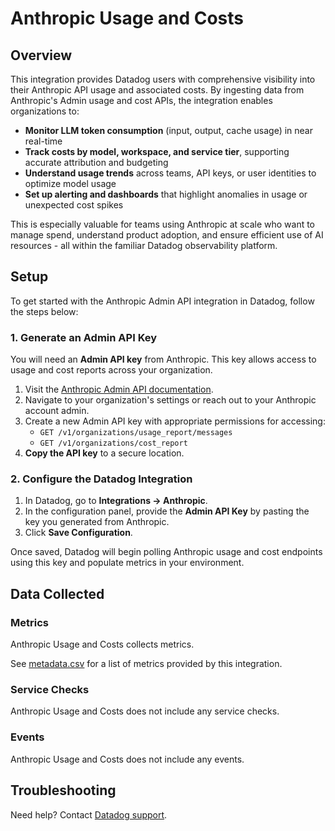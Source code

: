 # Anthropic Usage and Costs

## Overview

This integration provides Datadog users with comprehensive visibility into their Anthropic API usage and associated costs. By ingesting data from Anthropic's Admin usage and cost APIs, the integration enables organizations to:

- **Monitor LLM token consumption** (input, output, cache usage) in near real-time
- **Track costs by model, workspace, and service tier**, supporting accurate attribution and budgeting
- **Understand usage trends** across teams, API keys, or user identities to optimize model usage
- **Set up alerting and dashboards** that highlight anomalies in usage or unexpected cost spikes

This is especially valuable for teams using Anthropic at scale who want to manage spend, understand product adoption, and ensure efficient use of AI resources - all within the familiar Datadog observability platform.

## Setup

To get started with the Anthropic Admin API integration in Datadog, follow the steps below:

### 1. Generate an Admin API Key

You will need an **Admin API key** from Anthropic. This key allows access to usage and cost reports across your organization.

1. Visit the [Anthropic Admin API documentation][5].
2. Navigate to your organization's settings or reach out to your Anthropic account admin.
3. Create a new Admin API key with appropriate permissions for accessing:
   - `GET /v1/organizations/usage_report/messages`
   - `GET /v1/organizations/cost_report`
4. **Copy the API key** to a secure location.

### 2. Configure the Datadog Integration

1. In Datadog, go to **Integrations -> Anthropic**.
2. In the configuration panel, provide the **Admin API Key** by pasting the key you generated from Anthropic.
3. Click **Save Configuration**.

Once saved, Datadog will begin polling Anthropic usage and cost endpoints using this key and populate metrics in your environment.


## Data Collected

### Metrics

Anthropic Usage and Costs collects metrics.

See [metadata.csv][4] for a list of metrics provided by this integration.

### Service Checks

Anthropic Usage and Costs does not include any service checks.

### Events

Anthropic Usage and Costs does not include any events.

## Troubleshooting

Need help? Contact [Datadog support][3].

[1]: https://www.anthropic.com/
[2]: https://app.datadoghq.com/account/settings/agent/latest
[3]: https://docs.datadoghq.com/help/
[4]: https://github.com/DataDog/integrations-core/blob/master/anthropic_usage_and_costs/metadata.csv
[5]: https://docs.anthropic.com/en/docs/admin-api-overview

